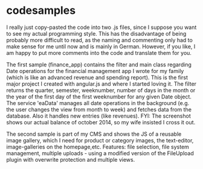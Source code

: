 # codesamples

I really just copy-pasted the code into two .js files, since I suppose you want to see my actual programming style. This has the disadvantage of being probably more difficult to read, as the naming and commenting only had to make sense for me until now and is mainly in German. However, if you like, I am happy to put more comments into the code and translate them for you.

The first sample (finance_app) contains the filter and main class regarding Date operations for the financial management app I wrote for my family (which is like an advanced revenue and spending report). This is the first major project I created with angular.js and where I started loving it. The filter returns the quarter, semester, weeknumber, number of days in the month or the year of the first day of the first weeknumber for any given Date object. The service 'eaData' manages all date operations in the background (e.g. the user changes the view from month to week) and fetches data from the database. Also it handles new entries (like revenues). FYI: The screenshot shows our actual balance of october 2014, so my wife insisted I cross it out.

The second sample is part of my CMS and shows the JS of a reusable image gallery, which I need for product or category images, the text-editor, image-galleries on the homepage,etc. Features: file selection, file system management, multiple uploads - using a modified version of the FileUpload plugin with overwrite protection and multiple views.
